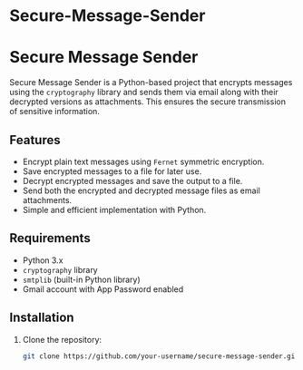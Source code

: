 # Secure-Message-Sender
# Secure Message Sender

Secure Message Sender is a Python-based project that encrypts messages using the `cryptography` library and sends them via email along with their decrypted versions as attachments. This ensures the secure transmission of sensitive information.

## Features
- Encrypt plain text messages using `Fernet` symmetric encryption.
- Save encrypted messages to a file for later use.
- Decrypt encrypted messages and save the output to a file.
- Send both the encrypted and decrypted message files as email attachments.
- Simple and efficient implementation with Python.

## Requirements
- Python 3.x
- `cryptography` library
- `smtplib` (built-in Python library)
- Gmail account with App Password enabled

## Installation
1. Clone the repository:
   ```bash
   git clone https://github.com/your-username/secure-message-sender.git
